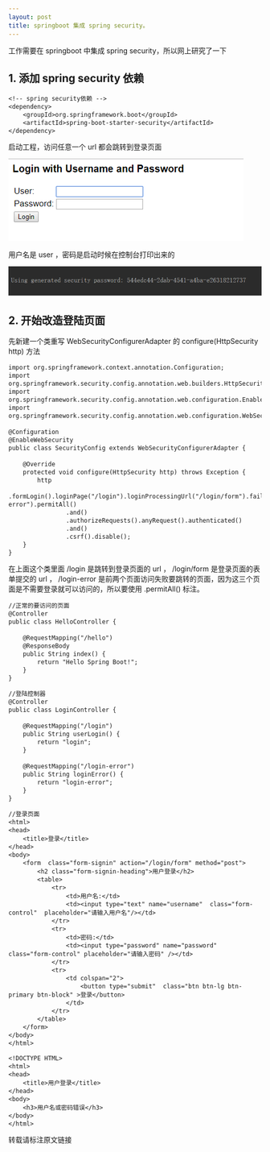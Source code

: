 ```yaml
---
layout: post
title: springboot 集成 spring security。
---
```


工作需要在 springboot 中集成 spring security，所以网上研究了一下

## 1. 添加 spring security 依赖

```
<!-- spring security依赖 -->
<dependency>
    <groupId>org.springframework.boot</groupId>
    <artifactId>spring-boot-starter-security</artifactId>
</dependency>
```

启动工程，访问任意一个 url 都会跳转到登录页面

![Image text](https://raw.githubusercontent.com/xinghelanchen/xinghelanchen.github.io/master/_img/1532924392.png)

用户名是 user ，密码是启动时候在控制台打印出来的

![Image text](https://raw.githubusercontent.com/xinghelanchen/xinghelanchen.github.io/master/_img/1532925340.png)

## 2. 开始改造登陆页面

先新建一个类重写 WebSecurityConfigurerAdapter 的 configure(HttpSecurity http) 方法

```
import org.springframework.context.annotation.Configuration;
import org.springframework.security.config.annotation.web.builders.HttpSecurity;
import org.springframework.security.config.annotation.web.configuration.EnableWebSecurity;
import org.springframework.security.config.annotation.web.configuration.WebSecurityConfigurerAdapter;

@Configuration
@EnableWebSecurity
public class SecurityConfig extends WebSecurityConfigurerAdapter {

    @Override
    protected void configure(HttpSecurity http) throws Exception {
        http
                .formLogin().loginPage("/login").loginProcessingUrl("/login/form").failureForwardUrl("/login-error").permitAll()
                .and()
                .authorizeRequests().anyRequest().authenticated()
                .and()
                .csrf().disable();
    }
}
```

在上面这个类里面 /login 是跳转到登录页面的 url ， /login/form 是登录页面的表单提交的 url ， /login-error 是前两个页面访问失败要跳转的页面，因为这三个页面是不需要登录就可以访问的，所以要使用 .permitAll() 标注。

```
//正常的要访问的页面
@Controller
public class HelloController {
	
    @RequestMapping("/hello")
    @ResponseBody
    public String index() {
        return "Hello Spring Boot!";
    }
}
```

```
//登陆控制器
@Controller
public class LoginController {

    @RequestMapping("/login")
    public String userLogin() {
        return "login";
    }

    @RequestMapping("/login-error")
    public String loginError() {
        return "login-error";
    }
}
```

```
//登录页面
<html>
<head>
    <title>登录</title>
</head>
<body>
    <form  class="form-signin" action="/login/form" method="post">
        <h2 class="form-signin-heading">用户登录</h2>
        <table>
            <tr>
                <td>用户名:</td>
                <td><input type="text" name="username"  class="form-control"  placeholder="请输入用户名"/></td>
            </tr>
            <tr>
                <td>密码:</td>
                <td><input type="password" name="password"  class="form-control" placeholder="请输入密码" /></td>
            </tr>
            <tr>
                <td colspan="2">
                    <button type="submit"  class="btn btn-lg btn-primary btn-block" >登录</button>
                </td>
            </tr>
        </table>
    </form>
</body>
</html>
```

```
<!DOCTYPE HTML>
<html>
<head>
    <title>用户登录</title>
</head>
<body>
    <h3>用户名或密码错误</h3>
</body>
</html>
```

转载请标注原文链接
